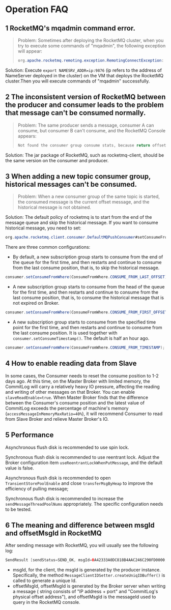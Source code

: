 # Operation FAQ

## 1 RocketMQ's mqadmin command error.

>  Problem: Sometimes after deploying the RocketMQ cluster, when you try to execute some commands of "mqadmin", the following exception will appear:
>
>  ```java
>  org.apache.rocketmq.remoting.exception.RemotingConnectException: connect to <null> failed
>  ```

Solution: Execute  `export NAMESRV_ADDR=ip:9876` (ip refers to the address of NameServer deployed in the cluster) on the VM that deploys the RocketMQ cluster.Then you will execute commands of "mqadmin" successfully.

## 2 The inconsistent version of RocketMQ between the producer and consumer leads to the problem that message can't be consumed normally.

> Problem: The same producer sends a message, consumer A can consume, but consumer B can't consume, and the RocketMQ Console appears:
>
> ```java
> Not found the consumer group consume stats, because return offset table is empty, maybe the consumer not consume any message
> ```

Solution: The jar package of RocketMQ, such as rocketmq-client, should be the same version on the consumer and producer.

## 3 When adding a new topic consumer group, historical messages can't be consumed.

> Problem: When a new consumer group of the same topic is started, the consumed message is the current offset message, and the historical message is not obtained.

Solution: The default policy of rocketmq is to start from the end of the message queue and skip the historical message. If you want to consume historical message, you need to set: 

```java
org.apache.rocketmq.client.consumer.DefaultMQPushConsumer#setConsumeFromWhere
```

There are three common configurations: 

- By default, a new subscription group starts to consume from the end of the queue for the first time, and then restarts and continue to consume from the last consume position, that is, to skip the historical message.

```java
consumer.setConsumeFromWhere(ConsumeFromWhere.CONSUME_FROM_LAST_OFFSET);
```

- A new subscription group starts to consume from the head of the queue for the first time, and then restarts and continue to consume from the last consume position, that is, to consume the historical message  that is not expired on Broker.

```java
consumer.setConsumeFromWhere(ConsumeFromWhere.CONSUME_FROM_FIRST_OFFSET);
```

- A new subscription group starts to consume from the specified time point for the first time, and then restarts and continue to consume from the last consume position. It is used together with `consumer.setConsumeTimestamp()`. The default is half an hour ago.

```java
consumer.setConsumeFromWhere(ConsumeFromWhere.CONSUME_FROM_TIMESTAMP);
```

## 4 How to enable reading data from Slave

In some cases, the Consumer needs to reset the consume position to 1-2 days ago. At this time, on the Master Broker with limited memory, the CommitLog will carry a relatively heavy IO pressure, affecting the reading and writing of other messages on that Broker. You can enable `slaveReadEnable=true`. When Master Broker finds that the difference between the Consumer's consume position and the latest value of CommitLog exceeds the percentage of machine's memory (`accessMessageInMemoryMaxRatio=40%`), it will recommend Consumer  to read from Slave Broker and relieve Master Broker's IO.

## 5 Performance

Asynchronous flush disk is recommended to use spin lock.

Synchronous flush disk is recommended to use reentrant lock. Adjust the Broker configuration item `useReentrantLockWhenPutMessage`, and the default  value is false. 

Asynchronous flush disk is recommended to open `TransientStorePoolEnable` and close `transferMsgByHeap` to improve the efficiency of pulling message;

Synchronous flush disk is recommended to increase the `sendMessageThreadPoolNums` appropriately. The specific configuration needs to be tested.

## 6 The meaning and difference between msgId and offsetMsgId in RocketMQ

After sending message with RocketMQ, you will usually see the following log:

```java
SendResult [sendStatus=SEND_OK, msgId=0A42333A0DC818B4AAC246C290FD0000, offsetMsgId=0A42333A00002A9F000000000134F1F5, messageQueue=MessageQueue [topic=topicTest1, BrokerName=mac.local, queueId=3], queueOffset=4]
```

- msgId, for the client, the msgId is generated by the producer instance. Specifically, the method `MessageClientIDSetter.createUniqIDBuffer()` is called to generate a unique Id.
- offsetMsgId, offsetMsgId is generated by the Broker server when writing a message ( string consists of "IP address + port" and "CommitLog's physical offset address"), and offsetMsgId is the messageId used to query in the RocketMQ console.
